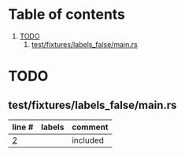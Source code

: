 # Table of contents

1. [TODO](#1-0)
   1. [test/fixtures/labels_false/main.rs](#2-0)

# TODO<a id="1-0"></a>

## test/fixtures/labels_false/main.rs<a id="2-0"></a>

| line # | labels | comment
|:-------|:-------|:-------
| [2](test/fixtures/labels_false/main.rs#L2) |  | included
